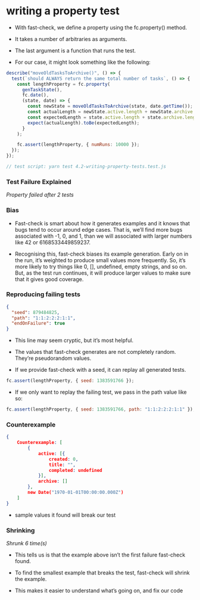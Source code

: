 # writing a property test

- With fast-check, we define a property using the fc.property() method.

- It takes a number of arbitraries as arguments.

- The last argument is a function that runs the test.

- For our case, it might look something like the following:

```js
describe("moveOldTasksToArchive()", () => {
  test(`should ALWAYS return the same total number of tasks`, () => {
    const lengthProperty = fc.property(
      genTaskState(),
      fc.date(),
      (state, date) => {
        const newState = moveOldTasksToArchive(state, date.getTime());
        const actualLength = newState.active.length + newState.archive.length;
        const expectedLength = state.active.length + state.archive.length;
        expect(actualLength).toBe(expectedLength);
      }
    );

    fc.assert(lengthProperty, { numRuns: 10000 });
  });
});

// test script: yarn test 4.2-writing-property-tests.test.js
```

### Test Failure Explained

_Property failed after 2 tests_

### Bias

- Fast-check is smart about how it generates examples and it knows that bugs tend to occur around edge cases. That is, we’ll find more bugs associated with -1, 0, and 1, than we will associated with larger numbers like 42 or 6168533449859237.

- Recognising this, fast-check biases its example generation. Early on in the run, it’s weighted to produce small values more frequently. So, it’s more likely to try things like 0, [], undefined, empty strings, and so on. But, as the test run continues, it will produce larger values to make sure that it gives good coverage.

### Reproducing failing tests

```json
{
  "seed": 879484825,
  "path": "1:1:2:2:2:1:1",
  "endOnFailure": true
}
```

- This line may seem cryptic, but it’s most helpful.

- The values that fast-check generates are not completely random. They’re pseudorandom values.

- If we provide fast-check with a seed, it can replay all generated tests.

```js
fc.assert(lengthProperty, { seed: 1383591766 });
```

- If we only want to replay the failing test, we pass in the path value like so:

```js
fc.assert(lengthProperty, { seed: 1383591766, path: "1:1:2:2:2:1:1" });
```

### Counterexample

```json
{
    Counterexample: [
        {
            active: [{
                created: 0,
                title: "",
                completed: undefined
            }],
            archive: []
        },
        new Date("1970-01-01T00:00:00.000Z")
    ]
}

```

- sample values it found will break our test

### Shrinking

_Shrunk 6 time(s)_

- This tells us is that the example above isn’t the first failure fast-check found.

- To find the smallest example that breaks the test, fast-check will shrink the example.

- This makes it easier to understand what’s going on, and fix our code
